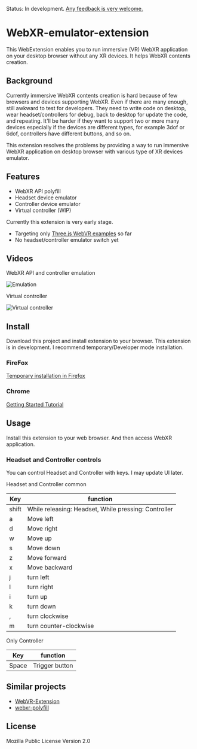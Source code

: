Status: In development. [Any feedback is very welcome.](https://github.com/MozillaReality/WebXR-emulator-extension/issues)

# WebXR-emulator-extension

This WebExtension enables you to run immersive (VR) WebXR application on your desktop browser without any XR devices.
It helps WebXR contents creation.

## Background

Currently immersive WebXR contents creation is hard because of few browsers and devices supporting WebXR.
Even if there are many enough, still awkward to test for developers.
They need to write code on desktop, wear headset/controllers for debug, back to desktop for update the code, and repeating.
It'll be harder if they want to support two or more many devices especially if the devices are different types,
for example 3dof or 6dof, controllers have different buttons, and so on.

This extension resolves the problems by providing a way to run immersive WebXR application on desktop browser with various type of XR devices emulator.


## Features

- WebXR API polyfill
- Headset device emulator
- Controller device emulator
- Virtual controller (WIP)

Currently this extension is very early stage. 

- Targeting only [Three.js WebVR examples](https://threejs.org/examples/?q=webvr) so far
- No headset/controller emulator switch yet


## Videos

WebXR API and controller emulation

![Emulation](./screenshots/controller-emulator.gif)

Virtual controller

![Virtual controller](./screenshots/virtual-controller.gif)


## Install

Download this project and install extension to your browser. This extension is in development. I recommend temporary/Developer mode installation.

### FireFox

[Temporary installation in Firefox](https://developer.mozilla.org/en-US/docs/Mozilla/Add-ons/WebExtensions/Temporary_Installation_in_Firefox)

### Chrome

[Getting Started Tutorial](https://developer.chrome.com/extensions/getstarted)


## Usage

Install this extension to your web browser. And then access WebXR application.

### Headset and Controller controls

You can control Headset and Controller with keys. I may update UI later.

Headset and Controller common

| Key | function |
| ---- | ---- |
| shift | While releasing: Headset, While pressing: Controller |
| a | Move left |
| d | Move right |
| w | Move up |
| s | Move down |
| z | Move forward |
| x | Move backward |
| j | turn left |
| l | turn right |
| i | turn up |
| k | turn down |
| , | turn clockwise |
| m | turn counter-clockwise |

Only Controller

| Key | function |
| ---- | ---- |
| Space | Trigger button |


## Similar projects

- [WebVR-Extension](https://github.com/spite/WebVR-Extension)
- [webxr-polyfill](https://github.com/immersive-web/webxr-polyfill)


## License

Mozilla Public License Version 2.0
